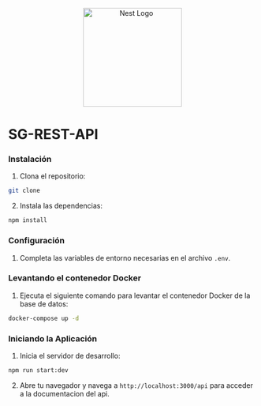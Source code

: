 <p align="center">
  <a href="http://nestjs.com/" target="blank"><img src="https://nestjs.com/img/logo-small.svg" width="200" alt="Nest Logo" /></a>
</p>

# SG-REST-API

### Instalación

1. Clona el repositorio:

```bash
git clone
```

2. Instala las dependencias:

```bash
npm install
```

### Configuración

1. Completa las variables de entorno necesarias en el archivo `.env`.

### Levantando el contenedor Docker

1. Ejecuta el siguiente comando para levantar el contenedor Docker de la base de datos:

```bash
docker-compose up -d
```

### Iniciando la Aplicación

1. Inicia el servidor de desarrollo:

```bash
npm run start:dev
```

2. Abre tu navegador y navega a `http://localhost:3000/api` para acceder a la documentacion del api.
